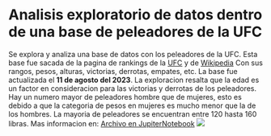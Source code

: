 # Analisis exploratorio de datos dentro de una base de peleadores de la UFC
Se explora y analiza una base de datos con los peleadores de la UFC. Esta base fue sacada de la pagina de rankings de la [UFC](https://www.ufc.com/rankings) y de [Wikipedia](https://en.wikipedia.org/wiki/List_of_current_UFC_fighters) Con sus rangos, pesos, alturas, victorias, derrotas, empates, etc. La base fue actualizada el **11 de agosto del 2023**. 
La exploracion resalta que la edad es un factor en consideracion para las victorias y derrotas de los peleadores. Hay un numero mayor de peleadores hombre que de mujeres, esto es debido a que la categoria de pesos en mujeres es mucho menor que la de los hombres. La mayoria de peleadores se encuentran entre 120 hasta 160 libras. Mas informacion en: [Archivo en JupiterNotebook]()
![](https://media.giphy.com/media/3r9RqMePc2c3o6uHBH/giphy.gif)
